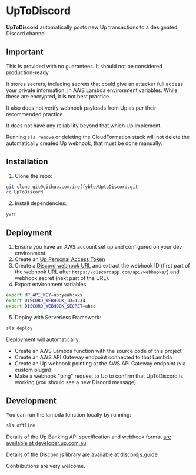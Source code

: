 # UpToDiscord

**UpToDiscord** automatically posts new Up transactions to a designated Discord channel.

## Important

This is provided with no guarantees. It should not be considered production-ready.

It stores secrets, including secrets that could give an attacker full access your private information, in AWS Lambda environment variables. While these are encrypted, it is not best practice.

It also does not verify webhook payloads from Up as per their recommended practice.

It does not have any reliability beyond that which Up implement.

Running `sls remove` or deleting the CloudFormation stack will not delete the automatically created Up webhook,
that must be done manually.

## Installation

1. Clone the repo:

```sh
git clone git@github.com:ineffyble/UptoDiscord.git
cd UpToDiscord
```

2. Install dependencies:

```sh
yarn
```

## Deployment

1. Ensure you have an AWS account set up and configured on your dev environment.
2. Create an [Up Personal Access Token](https://api.up.com.au)
3. Create a [Discord webhook URL](https://support.discord.com/hc/en-us/articles/228383668-Intro-to-Webhooks) and extract
the webhook ID (first part of the webhook URL after `https://discordapp.com/api/webhooks/`) and webhook secret (next part of the URL).
4. Export environment variables:
```sh
export UP_API_KEY=up:yeah:xxx
export DISCORD_WEBHOOK_ID=1234
export DISCORD_WEBHOOK_SECRET=abcd
```
5. Deploy with Serverless Framework:
```sh
sls deploy
```

Deployment will automatically:
* Create an AWS Lambda function with the source code of this project
* Create an AWS API Gateway endpoint connected to that Lambda
* Create an Up webhook pointing at the AWS API Gateway endpoint (via custom plugin)
* Make a webhook "ping" request to Up to confirm that UpToDiscord is working (you should see a new Discord message)

## Development

You can run the lambda function locally by running:

```sh
sls offline
```

Details of the Up Banking API specification and webhook format [are available at developer.up.com.au](https://developer.up.com.au).

Details of the Discord.js library [are available at discordjs.guide](https://discordjs.guide/).

Contributions are very welcome.